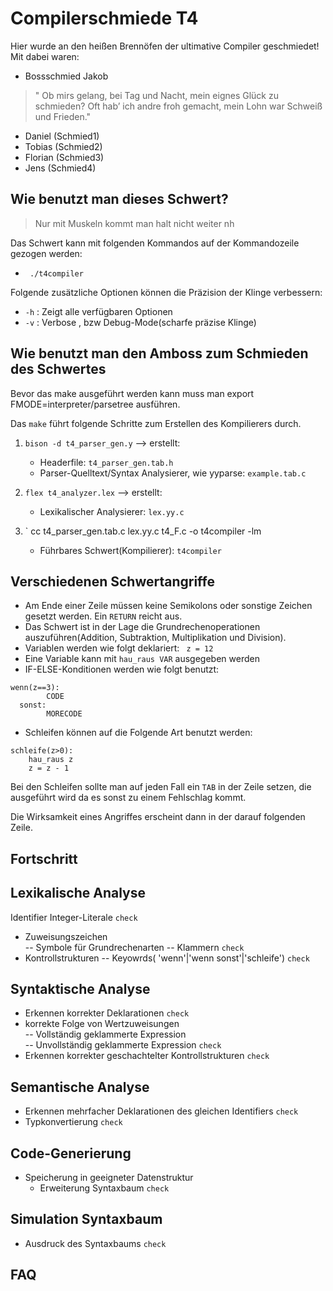 # Compilerschmiede T4

Hier wurde an den heißen Brennöfen der ultimative Compiler geschmiedet!  
Mit dabei waren:
* Bossschmied Jakob 
>" Ob mirs gelang, bei Tag und Nacht, mein eignes Glück zu schmieden? Oft hab’ ich andre froh gemacht, mein Lohn war Schweiß und Frieden."
* Daniel (Schmied1)  
* Tobias (Schmied2)  
* Florian (Schmied3)  
* Jens (Schmied4)  


## Wie benutzt man dieses Schwert?

> Nur mit Muskeln kommt man halt nicht weiter nh

Das Schwert kann mit folgenden Kommandos auf der Kommandozeile gezogen werden:
- ` ./t4compiler`

Folgende zusätzliche Optionen können die Präzision der Klinge verbessern:
- `-h` : Zeigt alle verfügbaren Optionen
- `-v` : Verbose , bzw Debug-Mode(scharfe präzise Klinge) 


## Wie benutzt man den Amboss zum Schmieden des Schwertes
Bevor das make ausgeführt werden kann muss man export FMODE=interpreter/parsetree ausführen.

Das `make` führt folgende Schritte zum Erstellen des Kompilierers durch.

1. `bison -d t4_parser_gen.y` --> erstellt:
    - Headerfile: `t4_parser_gen.tab.h`
    - Parser-Quelltext/Syntax Analysierer, wie yyparse: `example.tab.c`

2. `flex t4_analyzer.lex`  --> erstellt:
     - Lexikalischer Analysierer: `lex.yy.c`
       
3. `	cc t4_parser_gen.tab.c lex.yy.c t4_F.c -o t4compiler -lm
      - Führbares Schwert(Kompilierer): `t4compiler` 

## Verschiedenen Schwertangriffe
- Am Ende einer Zeile müssen keine Semikolons oder sonstige Zeichen gesetzt werden. Ein `RETURN` reicht aus.
- Das Schwert ist in der Lage die Grundrechenoperationen auszuführen(Addition, Subtraktion, Multiplikation und Division).
- Variablen werden wie folgt deklariert: ` z = 12`
- Eine Variable kann mit `hau_raus VAR` ausgegeben werden
- IF-ELSE-Konditionen werden wie folgt benutzt: 	
```
wenn(z==3):
		CODE
  sonst:
		MORECODE	
```

- Schleifen können auf die Folgende Art benutzt werden:

```
schleife(z>0):
	hau_raus z
	z = z - 1

```
Bei den Schleifen sollte man auf jeden Fall ein `TAB`  in der Zeile setzen, die ausgeführt wird  da es sonst zu einem Fehlschlag kommt.

Die Wirksamkeit eines Angriffes erscheint dann in der darauf folgenden Zeile.
## Fortschritt
Lexikalische Analyse
-----------------------------------------
Identifier Integer-Literale				```check```
- Zuweisungszeichen			
	-- Symbole für Grundrechenarten
	-- Klammern					```check```
- Kontrollstrukturen
	-- Keyowrds( 'wenn'|'wenn sonst'|'schleife')	```check```

Syntaktische Analyse
-----------------------------------------
- Erkennen korrekter Deklarationen			```check```
- korrekte Folge von Wertzuweisungen		
    -- Vollständig geklammerte Expression	
    -- Unvollständig geklammerte Expression		```check```
- Erkennen korrekter geschachtelter
  Kontrollstrukturen					```check```

Semantische Analyse
-----------------------------------------
- Erkennen mehrfacher Deklarationen
  des gleichen Identifiers				```check```
- Typkonvertierung					```check```

Code-Generierung
-----------------------------------------
- Speicherung in geeigneter Datenstruktur		
	- Erweiterung Syntaxbaum			```check```

Simulation Syntaxbaum
-----------------------------------------
- Ausdruck des Syntaxbaums				```check```

## FAQ


